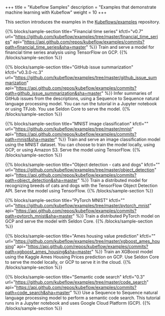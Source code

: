 +++
title = "Kubeflow Samples"
description = "Examples that demonstrate machine learning with Kubeflow"
weight = 10
+++

This section introduces the examples in the [Kubeflows/examples](https://github.com/kubeflow/example) repository.

{{% blocks/sample-section title="Financial time series"
  kfctl="v0.7"
  url="https://github.com/kubeflow/examples/tree/master/financial_time_series"
  api="https://api.github.com/repos/kubeflow/examples/commits?path=financial_time_series&sha=master" %}}
Train and serve a model for financial time series analysis using TensorFlow on GCP.
{{% /blocks/sample-section %}}

{{% blocks/sample-section title="GitHub issue summarization"
  kfctl="v0.3.0-rc.3"
  url="https://github.com/kubeflow/examples/tree/master/github_issue_summarization"
  api="https://api.github.com/repos/kubeflow/examples/commits?path=github_issue_summarization&sha=master" %}}
Infer summaries of GitHub issues from the descriptions, using a Sequence to Sequence natural language processing model.
You can run the tutorial in a Jupyter notebook or using TFJob. You use Seldon Core to serve the model.
{{% /blocks/sample-section %}}

{{% blocks/sample-section   title="MNIST image classification"
  kfctl=""
  url="https://github.com/kubeflow/examples/tree/master/mnist"
  api="https://api.github.com/repos/kubeflow/examples/commits?path=mnist&sha=master" %}}
Train and serve an image classification model using the MNIST dataset.
You can choose to train the model locally, using GCP, or using Amazon S3. Serve the model using TensorFlow.
{{% /blocks/sample-section %}}

{{% blocks/sample-section   title="Object detection - cats and dogs"
  kfctl=""
  url="https://github.com/kubeflow/examples/tree/master/object_detection"
  api="https://api.github.com/repos/kubeflow/examples/commits?path=object_detection&sha=master" %}}
Train a distributed model for recognizing breeds of cats and dogs with the TensorFlow Object Detection API. Serve the model using TensorFlow.
{{% /blocks/sample-section %}}

{{% blocks/sample-section title="PyTorch MNIST"
  kfctl=""
  url="https://github.com/kubeflow/examples/tree/master/pytorch_mnist"
  api="https://api.github.com/repos/kubeflow/examples/commits?path=pytorch_mnist&sha=master" %}}
Train a distributed PyTorch model on GCP and serve the model with Seldon Core.
{{% /blocks/sample-section %}}

{{% blocks/sample-section title="Ames housing value prediction"
  kfctl=""
  url="https://github.com/kubeflow/examples/tree/master/xgboost_ames_housing"
  api="https://api.github.com/repos/kubeflow/examples/commits?path=xgboost_ames_housing&sha=master" %}}
Train an XGBoost model using the Kaggle Ames Housing Prices prediction on GCP.
Use Seldon Core to serve the model locally, or GCP to serve it in the cloud.
{{% /blocks/sample-section %}}

{{% blocks/sample-section title="Semantic code search"
  kfctl="0.3"
  url="https://github.com/kubeflow/examples/tree/master/code_search"
  api="https://api.github.com/repos/kubeflow/examples/commits?path=code_search&sha=master" %}}
Use a Sequence to Sequence natural language processing model to perform a semantic code search.
This tutorial runs in a Jupyter notebook and uses Google Cloud Platform (GCP).
{{% /blocks/sample-section %}}
